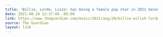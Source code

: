 ```yaml
---
title: 'Billie, Lorde, Lizzo: has being a female pop star in 2021 become unbearable?'
date: 2021-08-28 12:37:04 -05:00
link: https://www.theguardian.com/music/2021/aug/20/billie-eilish-lorde-lizzo-women-music-industry-fame
source: The Guardian
layout: link
---
```


